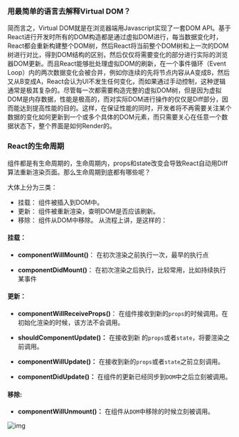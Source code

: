### 用最简单的语言去解释Virtual DOM？

简而言之，Virtual DOM就是在浏览器端用Javascript实现了一套DOM API。基于React进行开发时所有的DOM构造都是通过虚拟DOM进行，每当数据变化时，React都会重新构建整个DOM树，然后React将当前整个DOM树和上一次的DOM树进行对比，得到DOM结构的区别，然后仅仅将需要变化的部分进行实际的浏览器DOM更新。而且React能够批处理虚拟DOM的刷新，在一个事件循环（Event Loop）内的两次数据变化会被合并，例如你连续的先将节点内容从A变成B，然后又从B变成A，React会认为UI不发生任何变化，而如果通过手动控制，这种逻辑通常是极其复杂的。尽管每一次都需要构造完整的虚拟DOM树，但是因为虚拟DOM是内存数据，性能是极高的，而对实际DOM进行操作的仅仅是Diff部分，因而能达到提高性能的目的。这样，在保证性能的同时，开发者将不再需要关注某个数据的变化如何更新到一个或多个具体的DOM元素，而只需要关心在任意一个数据状态下，整个界面是如何Render的。


### React的生命周期

组件都是有生命周期的，生命周期内，props和state改变会导致React自动用Diff算法重新渲染页面。那么生命周期到底都有哪些呢？

大体上分为三类：

- 挂载： 组件被插入到DOM中。
- 更新： 组件被重新渲染，查明DOM是否应该刷新。
- 移除： 组件从DOM中移除。
从流程上讲，是这样的：

#### 挂载：
- **componentWillMount()**： 在初次渲染之前执行一次，最早的执行点

- **componentDidMount()**： 在初次渲染之后执行，比较常用，比如持续执行某事件

#### 更新：

- **componentWillReceiveProps()**： 在组件接收到新的`props`的时候调用。在初始化渲染的时候，该方法不会调用。

- **shouldComponentUpdate()：**  在接收到新 的`props`或者`state`，将要渲染之前调用。

- **componentWillUpdate()：** 在接收到新的`props`或者`state`之前立刻调用。

- **componentDidUpdate()：** 在组件的更新已经同步到`DOM`中之后立刻被调用。

#### 移除:
- **componentWillUnmount()：** 在组件从`DOM`中移除的时候立刻被调用。

![img](http://cdn3.infoqstatic.com/statics_s2_20170323-0336/resource/articles/react-jsx-and-component/zh/resources/0702001.png)

